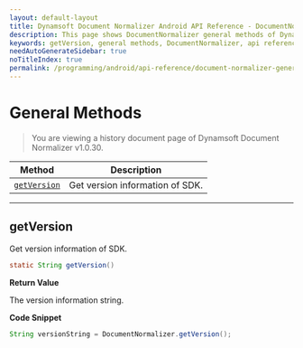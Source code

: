 ```yaml
---
layout: default-layout
title: Dynamsoft Document Normalizer Android API Reference - DocumentNormalizer General Methods
description: This page shows DocumentNormalizer general methods of Dynamsoft Document Normalizer for Android SDK.
keywords: getVersion, general methods, DocumentNormalizer, api reference, android
needAutoGenerateSidebar: true
noTitleIndex: true
permalink: /programming/android/api-reference/document-normalizer-general.html
---
```


# General Methods

> You are viewing a history document page of Dynamsoft Document Normalizer v1.0.30.

  | Method               | Description |
  |----------------------|-------------|
  | [`getVersion`](#getversion) | Get version information of SDK.|

  ---

## getVersion

Get version information of SDK.

```java
static String getVersion()
```

**Return Value**

The version information string.

**Code Snippet**

```java
String versionString = DocumentNormalizer.getVersion();
```
